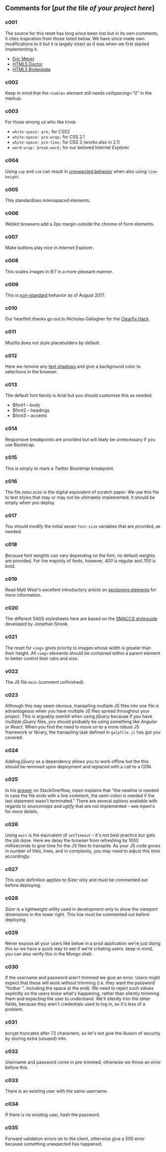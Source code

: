## Comments for [*put the tile of your project here*]

### c001
The source for this reset has long since been lost but in its own comments, it cites inspiration from those listed below. We have since made own modifications to it but it is largely intact as it was when we first started implementing it.
+ [Eric Meyer](http://meyerweb.com)
+ [HTML5 Doctor](http://html5doctor.com)
+ [HTML5 Boilerplate](http://html5boilerplate.com)

### c002
Keep in mind that the ` <table> ` element still needs *cellspacing="0"* in the markup.

### c003
For those among us who like trivia:
+ ` white-space: pre; ` for CSS2
+ ` white-space: pre-wrap; ` for CSS 2.1
+ ` white-space: pre-line; ` for CSS 3 (works also in 2.1)
+ ` word-wrap: break-word; ` for our beloved Internet Explorer

### c004
Using ` sup ` and ` sub ` can result in [unexpected behavior](https://gist.github.com/unruthless/413930) when also using ` line-height `.

### c005
This standardizes monospaced elements.

### c006
Webkit browsers add a 2px margin outside the chrome of form elements.

### c007
Make buttons play nice in *Internet Explorer*.

### c008
This scales images in IE7 in a more pleasant manner.

### c009
This is [non-standard](https://developer.mozilla.org/en-US/docs/Web/CSS/-webkit-tap-highlight-color) behavior as of August 2017.

### c010
Our heartfelt thanks go out to Nicholas Gallagher for the [Clearfix Hack](http://nicolasgallagher.com/micro-clearfix-hack/).

### c011
Mozilla does not style placeholders by default.

### c012
Here we remove any [text shadows](http://twitter.com/miketaylr/status/12228805301) and give a background color to selections in the browser.

### c013
The default font family is Arial but you should customize this as needed.
+ $font1 – body
+ $font2 – headings
+ $font3 – accents

### c014
Responsive breakpoints are provided but will likely be unnecessary if you use Bootstrap.

### c015
This is simply to mark a *Twitter Bootstrap* breakpoint.

### c016
The file *zasu.scss* is the digital equivalent of scratch paper. We use this file to test styles that may or may not be ultimately implemented. It should be empty when you deploy.

### c017
You should modify the initial seven ` font-size ` variables that are provided, as needed.

### c018
Because font weights can vary depending on the font, no default weights are provided. For the majority of fonts, however, *400* is regular and *700* is bold.

### c019
Read Matt West's excellent introductory article on [sectioning elements](http://blog.teamtreehouse.com/use-html5-sectioning-elements) for more information.

### c020
The different SASS stylesheets here are based on the [SMACCS styleguide](https://smacss.com/) developed by Jonathan Snook.

### c021
The reset for ` <img> ` gives priority to images whose width is greater than their height. All ` <img> ` elements should be contained within a parent element to better control their ratio and size.

### v022
The JS file ` main ` (comment unfinished).

### c023
Although this may seem obvious, transpiling multiple JS files into one file is advantageous when you have multiple JS files spread throughout your project. This is arguably overkill when using *jQuery* because if you have multiple *jQuery* files, you should probably be using something like *Angular* or *React*. When you find the need to move on to a more robust JS framework or library, the transpiling task defined in ` gulpfile.js ` has got you covered.

### c024
Adding *jQuery* as a dependency allows you to work offline but the this should be removed upon deployment and replaced with a call to a CDN.

### c025
In his [answer](https://stackoverflow.com/questions/24591854/using-gulp-to-concatenate-and-uglify-files) on StackOverflow, *mpen* explains that "the newline is needed in case the file ends with a line comment, the semi-colon is needed if the last statement wasn't terminated." There are several options available with regards to *sourcemaps* and *uglify* that are not implemented – see *mpen*'s for more details.

### c026
Using ` wait ` is the equivalent of ` setTimeout ` – it's not best practice but gets the job done. Here we delay the browser from refreshing by 1000 milliseconds to give time for the JS files to transpile. As your JS code grows in number of files, lines, and in complexity, you may need to adjust this time accordingly.

### c027
This style definition applies to *Sizer* only and must be commented out before deploying.

### c028
*Sizer* is a lightweight utility used in development only to show the viewport dimensions in the lower right. This line must be commented out before deploying.

### c029
Never expose all your users like below in a prod application we're just doing this so we have a quick way to see if we're creating users. keep in mind, you can also verify this in the Mongo shell.

### c030
If the username and password aren't trimmed we give an error.  Users might expect that these will work without trimming (i.e. they want the password "foobar ", including the space at the end).  We need to reject such values explicitly so the users know what's happening, rather than silently trimming them and expecting the user to understand. We'll silently trim the other fields, because they aren't credentials used to log in, so it's less of a problem.

### c031
bcrypt truncates after 72 characters, so let's not give the illusion of security by storing extra (unused) info.

### c032
Username and password come in pre-trimmed, otherwise we throw an error before this.

### c033
There is an existing user with the same username.

### c034
If there is no existing user, hash the password.

### c035
Forward validation errors on to the client, otherwise give a 500 error because something unexpected has happened.
